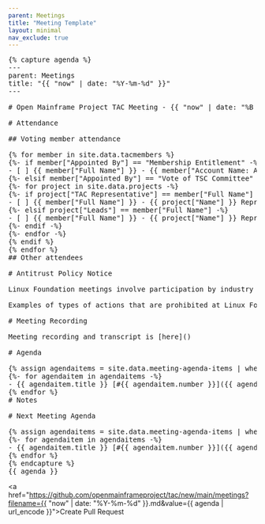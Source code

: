 ```yaml
---
parent: Meetings
title: "Meeting Template"
layout: minimal
nav_exclude: true
---
```


<pre>
{% capture agenda %}
---
parent: Meetings
title: "{{ "now" | date: "%Y-%m-%d" }}"
---

# Open Mainframe Project TAC Meeting - {{ "now" | date: "%B %e, %Y" }}

# Attendance

## Voting member attendance

{% for member in site.data.tacmembers %}
{%- if member["Appointed By"] == "Membership Entitlement" -%}
- [ ] {{ member["Full Name"] }} - {{ member["Account Name: Account Name"] }}
{%- elsif member["Appointed By"] == "Vote of TSC Committee" -%}
{%- for project in site.data.projects -%}
{%- if project["TAC Representative"] == member["Full Name"] -%}
- [ ] {{ member["Full Name"] }} - {{ project["Name"] }} Representative
{%- elsif project["Leads"] == member["Full Name"] -%}
- [ ] {{ member["Full Name"] }} - {{ project["Name"] }} Representative
{%- endif -%}
{%- endfor -%}
{% endif %}
{% endfor %}
## Other attendees

# Antitrust Policy Notice

Linux Foundation meetings involve participation by industry competitors, and it is the intention of the Linux Foundation to conduct all of its activities in accordance with applicable antitrust and competition laws. It is therefore extremely important that attendees adhere to meeting agendas, and be aware of, and not participate in, any activities that are prohibited under applicable US state, federal or foreign antitrust and competition laws.

Examples of types of actions that are prohibited at Linux Foundation meetings and in connection with Linux Foundation activities are described in the Linux Foundation Antitrust Policy available at [linuxfoundation.org/antitrust-policy](https://www.linuxfoundation.org/antitrust-policy). If you have questions about these matters, please contact your company counsel, or if you are a member of the Linux Foundation, feel free to contact Andrew Updegrove of the firm of Gesmer Updegrove LLP, which provides legal counsel to the Linux Foundation.

# Meeting Recording

Meeting recording and transcript is [here]()

# Agenda

{% assign agendaitems = site.data.meeting-agenda-items | where: "status", "Upcoming Meeting Agenda Items" %}
{%- for agendaitem in agendaitems -%}
- {{ agendaitem.title }} [#{{ agendaitem.number }}]({{ agendaitem.url }})
{% endfor %}
# Notes

# Next Meeting Agenda

{% assign agendaitems = site.data.meeting-agenda-items | where: "status", "Next Meeting Agenda Items" %}
{%- for agendaitem in agendaitems -%}
- {{ agendaitem.title }} [#{{ agendaitem.number }}]({{ agendaitem.url }})
{% endfor %}
{% endcapture %}
{{ agenda }}
</pre>

<a href="https://github.com/openmainframeproject/tac/new/main/meetings?filename={{ "now" | date: "%Y-%m-%d" }}.md&value={{ agenda | url_encode }}">Create Pull Request</a>

